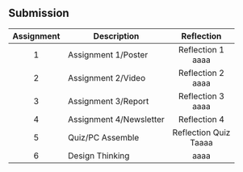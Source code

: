 ## Submission
| Assignment | Description  | Reflection |
| :-----: |  ------ | :-----: | 
| 1 | Assignment 1/Poster | Reflection 1 <br> aaaa| 
| 2 | Assignment 2/Video | Reflection 2 <br> aaaa | 
| 3 | Assignment 3/Report | Reflection 3 <br> aaaa | 
| 4 | Assignment 4/Newsletter | Reflection 4 <br>|
| 5 | Quiz/PC Assemble | Reflection Quiz <br> Taaaa|
| 6 | Design Thinking  |aaaa |
